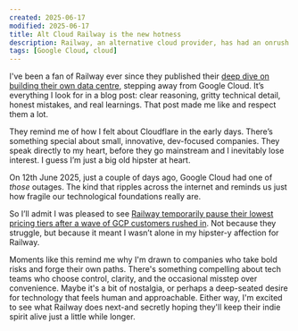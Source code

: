```yaml
---
created: 2025-06-17
modified: 2025-06-17
title: Alt Cloud Railway is the new hotness
description: Railway, an alternative cloud provider, has had an onrush of new customers after a recent Google Cloud outage.
tags: [Google Cloud, cloud]
---
```


I've been a fan of Railway ever since they published their [deep dive on building their own data centre](https://blog.railway.com/p/data-center-build-part-one), stepping away from Google Cloud. It’s everything I look for in a blog post: clear reasoning, gritty technical detail, honest mistakes, and real learnings. That post made me like and respect them a lot.

They remind me of how I felt about Cloudflare in the early days. There’s something special about small, innovative, dev-focused companies. They speak directly to my heart, before they go mainstream and I inevitably lose interest. I guess I’m just a big old hipster at heart.

On 12th June 2025, just a couple of days ago, Google Cloud had one of *those* outages. The kind that ripples across the internet and reminds us just how fragile our technological foundations really are.

So I’ll admit I was pleased to see [Railway temporarily pause their lowest pricing tiers after a wave of GCP customers rushed in](https://www.theregister.com/2025/06/16/railway_pauses_lowest_tiers/). Not because they struggle, but because it meant I wasn’t alone in my hipster-y affection for Railway.

Moments like this remind me why I'm drawn to companies who take bold risks and forge their own paths. There's something compelling about tech teams who choose control, clarity, and the occasional misstep over convenience. Maybe it's a bit of nostalgia, or perhaps a deep-seated desire for technology that feels human and approachable. Either way, I'm excited to see what Railway does next-and secretly hoping they'll keep their indie spirit alive just a little while longer.
